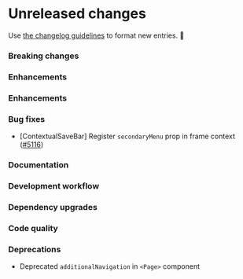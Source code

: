 # Unreleased changes

Use [the changelog guidelines](/documentation/Versioning%20and%20changelog.md) to format new entries. 💜

### Breaking changes

### Enhancements

### Enhancements

### Bug fixes

- [ContextualSaveBar] Register `secondaryMenu` prop in frame context ([#5116](https://github.com/Shopify/polaris-react/pull/5116))

### Documentation

### Development workflow

### Dependency upgrades

### Code quality

### Deprecations

- Deprecated `additionalNavigation` in `<Page>` component
